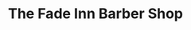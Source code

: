 ---
title: "The Fade Inn Barber Shop"
url: /los-angeles/the-fade-inn-barber-shop/
shop: hairdresser
---